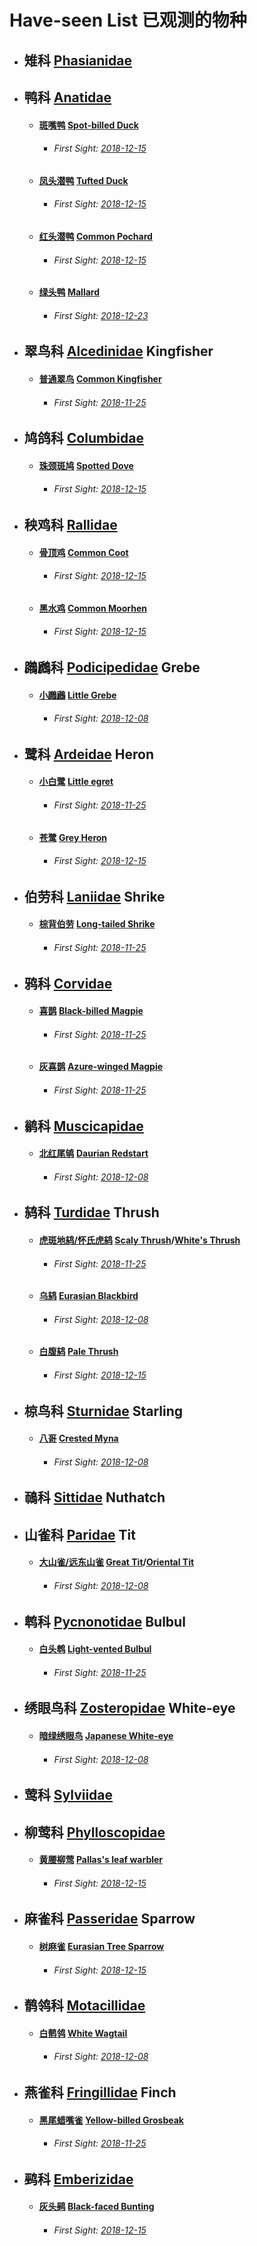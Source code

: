 # Have-seen List  已观测的物种

- ## 雉科 [Phasianidae](https://en.wikipedia.org/wiki/Phasianidae) 

- ## 鸭科 [Anatidae](https://en.wikipedia.org/wiki/Anatidae)
    - #### [斑嘴鸭](http://niaolei.org.cn/bird/b90.htm) [Spot-billed Duck](https://en.wikipedia.org/wiki/Indian_spot-billed_duck)
        - ###### First Sight: [2018-12-15](https://github.com/simonace/My-Birding-Log/blob/master/2018/20181215.md)
    - #### [凤头潜鸭](http://niaolei.org.cn/bird/b103.htm) [Tufted Duck](https://en.wikipedia.org/wiki/Tufted_duck)
        - ###### First Sight: [2018-12-15](https://github.com/simonace/My-Birding-Log/blob/master/2018/20181215.md)
    - #### [红头潜鸭](http://niaolei.org.cn/bird/b99.htm) [Common Pochard](https://en.wikipedia.org/wiki/Common_pochard)
        - ###### First Sight: [2018-12-15](https://github.com/simonace/My-Birding-Log/blob/master/2018/20181215.md)
    - #### [绿头鸭](http://niaolei.org.cn/bird/b89.htm) [Mallard](https://en.wikipedia.org/wiki/Mallard)
        - ###### First Sight: [2018-12-23](https://github.com/simonace/My-Birding-Log/blob/master/2018/20181223.md)

- ## 翠鸟科 [Alcedinidae](https://en.wikipedia.org/wiki/Kingfisher) Kingfisher
    - #### [普通翠鸟](http://niaolei.org.cn/bird/b171.htm) [Common Kingfisher](https://en.wikipedia.org/wiki/Common_kingfisher)
        - ###### First Sight: [2018-11-25](https://github.com/simonace/My-Birding-Log/blob/master/2018/20181125.md)

- ## 鸠鸽科 [Columbidae](https://en.wikipedia.org/wiki/Columbidae)
    - #### [珠颈斑鸠](http://niaolei.org.cn/bird/b276.htm) [Spotted Dove](https://en.wikipedia.org/wiki/Spotted_dove)
        - ###### First Sight: [2018-12-15](https://github.com/simonace/My-Birding-Log/blob/master/2018/20181215.md)

- ## 秧鸡科 [Rallidae](https://en.wikipedia.org/wiki/Rail_(bird))
    - #### [骨顶鸡](http://niaolei.org.cn/bird/b324.htm) [Common Coot](https://en.wikipedia.org/wiki/Eurasian_coot)
        - ###### First Sight: [2018-12-15](https://github.com/simonace/My-Birding-Log/blob/master/2018/20181215.md)
    - #### [黑水鸡](http://niaolei.org.cn/bird/b323.htm) [Common Moorhen](https://en.wikipedia.org/wiki/Common_moorhen)
        - ###### First Sight: [2018-12-15](https://github.com/simonace/My-Birding-Log/blob/master/2018/20181215.md)

- ## 鸊鷉科 [Podicipedidae](https://en.wikipedia.org/wiki/Grebe) Grebe
    - #### [小鸊鷉](http://niaolei.org.cn/bird/b518.htm) [Little Grebe](https://en.wikipedia.org/wiki/Little_grebe)
        - ###### First Sight: [2018-12-08](https://github.com/simonace/My-Birding-Log/blob/master/2018/20181208.md)

- ## 鹭科 [Ardeidae](https://en.wikipedia.org/wiki/Heron) Heron
    - #### [小白鹭](http://niaolei.org.cn/bird/b535.htm) [Little egret](https://en.wikipedia.org/wiki/Little_egret)
        - ###### First Sight: [2018-11-25](https://github.com/simonace/My-Birding-Log/blob/master/2018/20181125.md)
    - #### [苍鹭](http://niaolei.org.cn/bird/b539.htm) [Grey Heron](https://en.wikipedia.org/wiki/Grey_heron)
        - ###### First Sight: [2018-12-15](https://github.com/simonace/My-Birding-Log/blob/master/2018/20181215.md)

- ## 伯劳科 [Laniidae](https://en.wikipedia.org/wiki/Shrike) Shrike
    - #### [棕背伯劳](http://niaolei.org.cn/bird/b616.htm) [Long-tailed Shrike](https://en.wikipedia.org/wiki/Long-tailed_shrike)
        - ###### First Sight: [2018-11-25](https://github.com/simonace/My-Birding-Log/blob/master/2018/20181125.md)

- ## 鸦科 [Corvidae](https://en.wikipedia.org/wiki/Corvidae)
    - #### [喜鹊](http://niaolei.org.cn/bird/b636.htm) [Black-billed Magpie](https://en.wikipedia.org/wiki/Black-billed_magpie)
        - ###### First Sight: [2018-11-25](https://github.com/simonace/My-Birding-Log/blob/master/2018/20181125.md)
    - #### [灰喜鹊](http://niaolei.org.cn/bird/b630.htm) [Azure-winged Magpie](https://en.wikipedia.org/wiki/Azure-winged_magpie)
        - ###### First Sight: [2018-11-25](https://github.com/simonace/My-Birding-Log/blob/master/2018/20181125.md)

- ## 鹟科 [Muscicapidae](https://en.wikipedia.org/wiki/Old_World_flycatcher)
    - #### [北红尾鸲](http://niaolei.org.cn/bird/b787.htm) [Daurian Redstart](https://en.wikipedia.org/wiki/Daurian_redstart)
        - ###### First Sight: [2018-12-08](https://github.com/simonace/My-Birding-Log/blob/master/2018/20181208.md)
        
- ## 鸫科 [Turdidae](https://en.wikipedia.org/wiki/Thrush_(bird)) Thrush
    - #### [虎斑地鸫/怀氏虎鸫](http://niaolei.org.cn/bird/b700.htm) [Scaly Thrush](https://en.wikipedia.org/wiki/Scaly_thrush)/[White's Thrush](https://en.wikipedia.org/wiki/White%27s_thrush)
        - ###### First Sight: [2018-11-25](https://github.com/simonace/My-Birding-Log/blob/master/2018/20181125.md)
    - #### [乌鸫](http://niaolei.org.cn/bird/b707.htm) [Eurasian Blackbird](https://en.wikipedia.org/wiki/Common_blackbird)
        - ###### First Sight: [2018-12-08](https://github.com/simonace/My-Birding-Log/blob/master/2018/20181208.md)
    - #### [白腹鸫](http://niaolei.org.cn/bird/b714.htm) [Pale Thrush](https://en.wikipedia.org/wiki/Pale_thrush)
        - ###### First Sight: [2018-12-15](https://github.com/simonace/My-Birding-Log/blob/master/2018/20181215.md)

- ## 椋鸟科 [Sturnidae](https://en.wikipedia.org/wiki/Starling) Starling
    - #### [八哥](http://niaolei.org.cn/bird/b829.htm) [Crested Myna](https://en.wikipedia.org/wiki/Crested_myna)
        - ###### First Sight: [2018-12-08](https://github.com/simonace/My-Birding-Log/blob/master/2018/20181208.md)

- ## 鳾科 [Sittidae](https://en.wikipedia.org/wiki/Nuthatch) Nuthatch

- ## 山雀科 [Paridae](https://en.wikipedia.org/wiki/Tit_(bird)) Tit
    - #### [大山雀/远东山雀](http://niaolei.org.cn/bird/b862.htm) [Great Tit](https://en.wikipedia.org/wiki/Great_tit)/[Oriental Tit](https://en.wikipedia.org/wiki/Japanese_tit)
        - ###### First Sight: [2018-12-08](https://github.com/simonace/My-Birding-Log/blob/master/2018/20181208.md)

- ## 鹎科 [Pycnonotidae](https://en.wikipedia.org/wiki/Bulbul) Bulbul
    - #### [白头鹎](http://niaolei.org.cn/bird/b898.htm) [Light-vented Bulbul](https://en.wikipedia.org/wiki/Light-vented_bulbul)
        - ###### First Sight: [2018-11-25](https://github.com/simonace/My-Birding-Log/blob/master/2018/20181125.md)

- ## 绣眼鸟科 [Zosteropidae](https://en.wikipedia.org/wiki/White-eye) White-eye
    - #### [暗绿绣眼鸟](http://niaolei.org.cn/bird/b925.htm) [Japanese White-eye](https://en.wikipedia.org/wiki/Japanese_white-eye)
        - ###### First Sight: [2018-12-08](https://github.com/simonace/My-Birding-Log/blob/master/2018/20181208.md)

- ## 莺科 [Sylviidae](https://en.wikipedia.org/wiki/Sylviidae)

- ## 柳莺科 [Phylloscopidae](https://en.wikipedia.org/wiki/Phylloscopidae)
    - #### [黄腰柳莺](http://niaolei.org.cn/bird/b984.htm) [Pallas's leaf warbler](https://en.wikipedia.org/wiki/Pallas%27s_leaf_warbler)
        - ###### First Sight: [2018-12-15](https://github.com/simonace/My-Birding-Log/blob/master/2018/20181215.md)

- ## 麻雀科 [Passeridae](https://en.wikipedia.org/wiki/Sparrow) Sparrow
    - #### [树麻雀](http://niaolei.org.cn/bird/b1198.htm) [Eurasian Tree Sparrow](https://en.wikipedia.org/wiki/Eurasian_tree_sparrow)
        - ###### First Sight: [2018-12-15](https://github.com/simonace/My-Birding-Log/blob/master/2018/20181215.md)

- ## 鹡鸰科 [Motacillidae](https://en.wikipedia.org/wiki/Motacillidae)
    - #### [白鹡鸰](http://niaolei.org.cn/bird/b1207.htm) [White Wagtail](https://en.wikipedia.org/wiki/White_wagtail)
        - ###### First Sight: [2018-12-08](https://github.com/simonace/My-Birding-Log/blob/master/2018/20181208.md)

- ## 燕雀科 [Fringillidae](https://en.wikipedia.org/wiki/Finch) Finch
    - #### [黑尾蜡嘴雀](http://niaolei.org.cn/bird/b1293.htm) [Yellow-billed Grosbeak](https://en.wikipedia.org/wiki/Chinese_grosbeak)
        - ###### First Sight: [2018-11-25](https://github.com/simonace/My-Birding-Log/blob/master/2018/20181125.md)
        
- ## 鹀科 [Emberizidae](https://en.wikipedia.org/wiki/Emberizidae)
    - #### [灰头鹀](http://niaolei.org.cn/bird/b1322.htm) [Black-faced Bunting](https://en.wikipedia.org/wiki/Black-faced_bunting)
        - ###### First Sight: [2018-12-15](https://github.com/simonace/My-Birding-Log/blob/master/2018/20181215.md)
